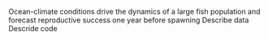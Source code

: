 Ocean-climate conditions drive the dynamics of a large fish population and forecast reproductive success one year before spawning
Describe data 
Descride code
